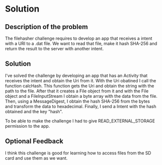 # Solution

## Description of the problem

The filehasher challenge requires to develop an app that receives a intent with a URI to a .dat file. We want to read that file, make it hash SHA-256 and return the result to the server with another intent.

## Solution

I've solved the challenge by developing an app that has an Activity that receives the intent and obtain the Uri from it. With the Uri obatined I call the function calcHash. This function gets the Uri and obtain the string with the path to the file. After that it creates a File object from it and with the File object and a FileInputStream I obtain a byte array with the data from the file. Then, using a MessageDigest, I obtain the hash SHA-256 from the bytes and transform the data to hexadecimal. Finally, I send a Intent with the hash obtained and the key "hash".

To be able to make the challenge I had to give READ_EXTERNAL_STORAGE permission to the app.

## Optional Feedback

I think this challenge is good for learning how to access files from the SD card and use them as we want.